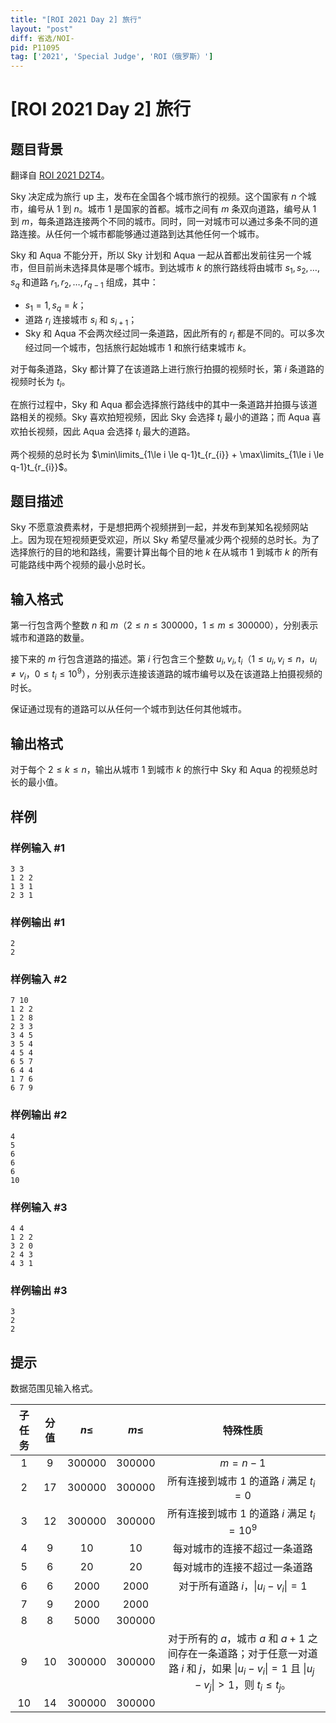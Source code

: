```yaml
---
title: "[ROI 2021 Day 2] 旅行"
layout: "post"
diff: 省选/NOI-
pid: P11095
tag: ['2021', 'Special Judge', 'ROI（俄罗斯）']
---
```

# [ROI 2021 Day 2] 旅行
## 题目背景

翻译自 [ROI 2021 D2T4](https://neerc.ifmo.ru/school/archive/2020-2021/ru-olymp-roi-2021-day2.pdf)。

Sky 决定成为旅行 up 主，发布在全国各个城市旅行的视频。这个国家有 $n$ 个城市，编号从 $1$ 到 $n$。城市 $1$ 是国家的首都。城市之间有 $m$ 条双向道路，编号从 $1$ 到 $m$，每条道路连接两个不同的城市。同时，同一对城市可以通过多条不同的道路连接。从任何一个城市都能够通过道路到达其他任何一个城市。

Sky 和 Aqua 不能分开，所以 Sky 计划和 Aqua 一起从首都出发前往另一个城市，但目前尚未选择具体是哪个城市。到达城市 $k$ 的旅行路线将由城市 $s_1, s_2,\dots,s_q$ 和道路 $r_1,r_2,\dots,r_{q-1}$ 组成，其中：
- $s_1 = 1,s_q = k$；
- 道路 $r_i$ 连接城市 $s_i$ 和 $s_{i+1}$；
- Sky 和 Aqua 不会两次经过同一条道路，因此所有的 $r_i$ 都是不同的。可以多次经过同一个城市，包括旅行起始城市 $1$ 和旅行结束城市 $k$。

对于每条道路，Sky 都计算了在该道路上进行旅行拍摄的视频时长，第 $i$ 条道路的视频时长为 $t_i$。

在旅行过程中，Sky 和 Aqua 都会选择旅行路线中的其中一条道路并拍摄与该道路相关的视频。Sky 喜欢拍短视频，因此 Sky 会选择 $t_i$ 最小的道路；而 Aqua 喜欢拍长视频，因此 Aqua 会选择 $t_i$ 最大的道路。

两个视频的总时长为 $\min\limits_{1\le i \le q-1}t_{r_{i}} + \max\limits_{1\le i \le q-1}t_{r_{i}}$。
## 题目描述

Sky 不愿意浪费素材，于是想把两个视频拼到一起，并发布到某知名视频网站上。因为现在短视频更受欢迎，所以 Sky 希望尽量减少两个视频的总时长。为了选择旅行的目的地和路线，需要计算出每个目的地 $k$ 在从城市 $1$ 到城市 $k$ 的所有可能路线中两个视频的最小总时长。
## 输入格式

第一行包含两个整数 $n$ 和 $m$（$2 \le n \le 300000$，$1 \le m \le 300000$），分别表示城市和道路的数量。

接下来的 $m$ 行包含道路的描述。第 $i$ 行包含三个整数 $u_i,v_i,t_i$（$1 \le u_i,v_i \le n$，$u_i \ne v_i$，$0 \le t_i \le 10^9$），分别表示连接该道路的城市编号以及在该道路上拍摄视频的时长。

保证通过现有的道路可以从任何一个城市到达任何其他城市。
## 输出格式

对于每个 $2 \le k \le n$，输出从城市 $1$ 到城市 $k$ 的旅行中 Sky 和 Aqua 的视频总时长的最小值。
## 样例

### 样例输入 #1
```
3 3
1 2 2
1 3 1
2 3 1
```
### 样例输出 #1
```
2
2
```
### 样例输入 #2
```
7 10
1 2 2
1 2 8
2 3 3
3 4 5
3 5 4
4 5 4
6 5 7
6 4 4
1 7 6
6 7 9
```
### 样例输出 #2
```
4
5
6
6
6
10
```
### 样例输入 #3
```
4 4
1 2 2
3 2 0
2 4 3
4 3 1
```
### 样例输出 #3
```
3
2
2
```
## 提示

数据范围见输入格式。

| 子任务 | 分值 | $n\le$ | $m\le$ | 特殊性质 |
| :----------: | :----------: | :----------: | :----------: | :----------: |
| $1$ | $9$ | $300000$ | $300000$ | $m=n-1$ |
| $2$ | $17$ | $300000$ | $300000$ | 所有连接到城市 $1$ 的道路 $i$ 满足 $t_i=0$ |
| $3$ | $12$ | $300000$ | $300000$ | 所有连接到城市 $1$ 的道路 $i$ 满足 $t_i=10^9$ |
| $4$ | $9$ | $10$ | $10$ | 每对城市的连接不超过一条道路 |
| $5$ | $6$ | $20$ | $20$ | 每对城市的连接不超过一条道路 |
| $6$ | $6$ | $2000$ | $2000$ | 对于所有道路 $i$，$\lvert u_i-v_i\rvert=1$ |
| $7$ | $9$ | $2000$ | $2000$ |  |
| $8$ | $8$ | $5000$ | $300000$ |  |
| $9$ | $10$ | $300000$ | $300000$ | 对于所有的 $a$，城市 $a$ 和 $a + 1$ 之间存在一条道路；对于任意一对道路 $i$ 和 $j$，如果 $\lvert u_i − v_i\rvert = 1$ 且 $\lvert u_j − v_j\rvert > 1$，则 $t_i \le t_j$。 |
| $10$ | $14$ | $300000$ | $300000$ |  |
